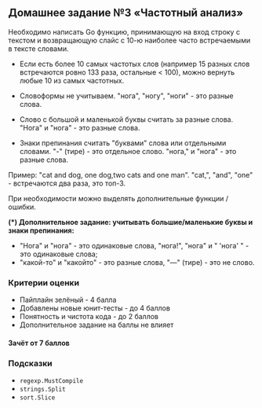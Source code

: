 ## Домашнее задание №3 «Частотный анализ»

Необходимо написать Go функцию, принимающую на вход строку с текстом и
возвращающую слайс с 10-ю наиболее часто встречаемыми в тексте словами.

* Если есть более 10 самых частотых слов (например 15 разных слов встречаются ровно 133 раза,
остальные < 100), можно вернуть любые 10 из самых частотных.

* Словоформы не учитываем. "нога", "ногу", "ноги" - это разные слова.

* Слово с большой и маленькой буквы считать за разные слова.
"Нога" и "нога" - это разные слова.

* Знаки препинания считать "буквами" слова или отдельными словами.
"-" (тире) - это отдельное слово. "нога," и "нога" - это разные слова.

Пример: "cat and dog, one dog,two cats and one man".
"cat,", "and", "one" - встречаются два раза, это топ-3.

При необходимости можно выделять дополнительные функции / ошибки.

**(*) Дополнительное задание: учитывать большие/маленькие буквы и знаки препинания:**
* "Нога" и "нога" - это одинаковые слова, "нога!", "нога" и " 'нога' " - это одинаковые слова;
* "какой-то" и "какойто" - это разные слова, "—" (тире) - это не слово.

### Критерии оценки
- Пайплайн зелёный - 4 балла
- Добавлены новые юнит-тесты - до 4 баллов
- Понятность и чистота кода - до 2 баллов
- Дополнительное задание на баллы не влияет

#### Зачёт от 7 баллов

### Подсказки
- `regexp.MustCompile`
- `strings.Split`
- `sort.Slice`
